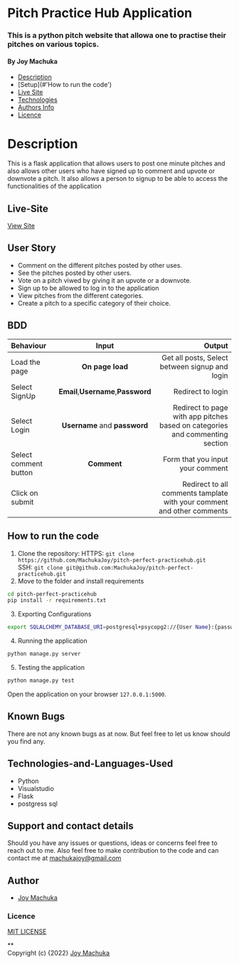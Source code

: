 # Pitch Practice Hub Application

### This is a python pitch website that allowa one to practise their pitches on various topics.
#### By **Joy Machuka**

+ [Description](#Description)
+ [Setup](#'How to run the code')
+ [Live Site](#Live-Site)
+ [Technologies](#Technologies-and-Languages-Used)
+ [Authors Info](#Author)
+ [Licence](#Licence)

# Description
This  is a flask application that allows users to post one minute pitches and also allows other users who have signed up to comment and upvote or downvote a pitch. It also allows a person to signup to be able to access the functionalities of the application

## Live-Site
[View Site](https://pitchperfect.herokuapp.com)


## User Story

* Comment on the different pitches posted by other uses.
* See the pitches posted by other users.
* Vote on a pitch viwed by giving it an upvote or a downvote.
* Sign up to be allowed to log in to the application
* View pitches from the different categories.
* Create a pitch to a specific category of their choice.

## BDD
| Behaviour | Input | Output |
| :---------------- | :---------------: | ------------------: |
| Load the page | **On page load** | Get all posts, Select between signup and login|
| Select SignUp| **Email**,**Username**,**Password** | Redirect to login|
| Select Login | **Username** and **password** | Redirect to page with app pitches based on categories and commenting section|
| Select comment button | **Comment** | Form that you input your comment|
| Click on submit |  | Redirect to all comments tamplate with your comment and other comments|



## How to run the code

1. Clone the repository:
HTTPS: `git clone https://github.com/MachukaJoy/pitch-perfect-practicehub.git`<br>
SSH: `git clone git@github.com:MachukaJoy/pitch-perfect-practicehub.git`<br>
2. Move to the folder and install requirements
  ```bash
  cd pitch-perfect-practicehub
  pip install -r requirements.txt
  ```
3. Exporting Configurations
  ```bash
  export SQLALCHEMY_DATABASE_URI=postgresql+psycopg2://{User Name}:{password}@localhost/{database name}
  ```
4. Running the application
  ```bash
  python manage.py server
  ```
5. Testing the application
  ```bash
  python manage.py test
  ```
Open the application on your browser `127.0.0.1:5000`.


## Known Bugs
There are not any known bugs as at now. But feel free to let us know should you find any.

## Technologies-and-Languages-Used
* Python
* Visualstudio
* Flask
* postgress sql

## Support and contact details
Should you have any issues or questions, ideas or concerns feel free to reach out to me. Also feel free to make contribution to the code and can contact me at machukajoy@gmail.com
## Author

- [Joy Machuka](https://github.com/MachukaJoy)
### Licence
[MIT LICENSE](https://github.com/MachukaJoy/pitch-perfect-practicehub/blob/main/LICENSE)<br>


** <br>
Copyright (c) {2022} [Joy Machuka ](https://github.com/MachukaJoy)